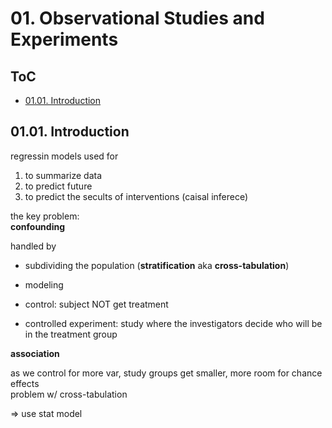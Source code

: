 <!--
Filename: 	index.md
Project: 	/Users/shume/Developer/stat/StatisticalModelsTheoryAndPractice/01
Author: 	shumez <https://github.com/shumez>
Created: 	2019-05-18 15:13:3
Modified: 	2019-05-18 16:17:44
-----
Copyright (c) 2019 shumez
-->

# 01. Observational Studies and Experiments

## ToC

* [01.01. Introduction][0101]


## 01.01. Introduction

regressin models used for

1. to summarize data
2. to predict future
3. to predict the secults of interventions (caisal inferece)

the key problem:  
**confounding**

handled by 

* subdividing the population (**stratification** aka **cross-tabulation**)
* modeling

* control: subject NOT get treatment
* controlled experiment: study where the investigators decide who will be in the treatment group

**association**

as we control for more var, study groups get smaller, more room for chance effects  
problem w/ cross-tabulation

&rArr; use stat model







##

[0101]: #0101_introduction

<!-- ref -->

<!-- fig -->

<style type="text/css">
	img{width: 51%; float: right;}
</style>